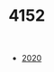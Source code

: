 # 4152 

<br>

- [2020](https://www.chiefdelphi.com/uploads/short-url/dvVXPlqivFHx41YmNC7DVXBlZu5.pdf)